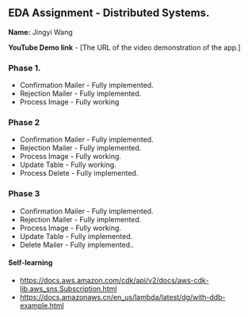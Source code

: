 ## EDA Assignment - Distributed Systems.

__Name:__ Jingyi Wang

__YouTube Demo link__ - [The URL of the video demonstration of the app.]


### Phase 1.

+ Confirmation Mailer - Fully implemented.
+ Rejection Mailer - Fully implemented.
+ Process Image - Fully working

### Phase 2 

+ Confirmation Mailer - Fully implemented.
+ Rejection Mailer - Fully implemented.
+ Process Image - Fully working.
+ Update Table - Fully working.
+ Process Delete - Fully implemented.

### Phase 3 

+ Confirmation Mailer - Fully implemented.
+ Rejection Mailer - Fully implemented.
+ Process Image - Fully working.
+ Update Table - Fully implemented.
+ Delete Mailer - Fully implemented..

#### Self-learning
+ https://docs.aws.amazon.com/cdk/api/v2/docs/aws-cdk-lib.aws_sns.Subscription.html
+ https://docs.amazonaws.cn/en_us/lambda/latest/dg/with-ddb-example.html